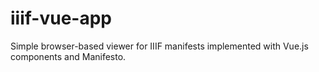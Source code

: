# iiif-vue-app
Simple browser-based viewer for IIIF manifests implemented with Vue.js components and Manifesto.
